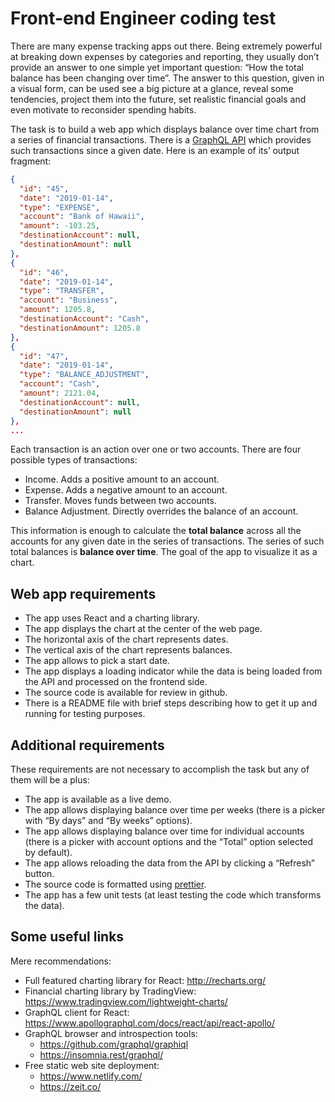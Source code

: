 # Front-end Engineer coding test

There are many expense tracking apps out there. Being extremely powerful at
breaking down expenses by categories and reporting, they usually don’t provide
an answer to one simple yet important question: “How the total balance has been
changing over time”. The answer to this question, given in a visual form, can be
used see a big picture at a glance, reveal some tendencies, project them into
the future, set realistic financial goals and even motivate to reconsider
spending habits.

The task is to build a web app which displays balance over time chart from a
series of financial transactions. There is a
[GraphQL API](https://cash.sergees.com) which provides such transactions since a
given date. Here is an example of its’ output fragment:

```json
{
  "id": "45",
  "date": "2019-01-14",
  "type": "EXPENSE",
  "account": "Bank of Hawaii",
  "amount": -103.25,
  "destinationAccount": null,
  "destinationAmount": null
},
{
  "id": "46",
  "date": "2019-01-14",
  "type": "TRANSFER",
  "account": "Business",
  "amount": 1205.8,
  "destinationAccount": "Cash",
  "destinationAmount": 1205.8
},
{
  "id": "47",
  "date": "2019-01-14",
  "type": "BALANCE_ADJUSTMENT",
  "account": "Cash",
  "amount": 2121.04,
  "destinationAccount": null,
  "destinationAmount": null
},
...
```

Each transaction is an action over one or two accounts. There are four possible
types of transactions:

- Income. Adds a positive amount to an account.
- Expense. Adds a negative amount to an account.
- Transfer. Moves funds between two accounts.
- Balance Adjustment. Directly overrides the balance of an account.

This information is enough to calculate the **total balance** across all the
accounts for any given date in the series of transactions. The series of such
total balances is **balance over time**. The goal of the app to visualize it as
a chart.

## Web app requirements

- The app uses React and a charting library.
- The app displays the chart at the center of the web page.
- The horizontal axis of the chart represents dates.
- The vertical axis of the chart represents balances.
- The app allows to pick a start date.
- The app displays a loading indicator while the data is being loaded from the
  API and processed on the frontend side.
- The source code is available for review in github.
- There is a README file with brief steps describing how to get it up and
  running for testing purposes.

## Additional requirements

These requirements are not necessary to accomplish the task but any of them will
be a plus:

- The app is available as a live demo.
- The app allows displaying balance over time per weeks (there is a picker with
  “By days” and “By weeks” options).
- The app allows displaying balance over time for individual accounts (there is
  a picker with account options and the “Total” option selected by default).
- The app allows reloading the data from the API by clicking a “Refresh” button.
- The source code is formatted using [prettier](https://prettier.io/).
- The app has a few unit tests (at least testing the code which transforms the
  data).

## Some useful links

Mere recommendations:

- Full featured charting library for React: http://recharts.org/
- Financial charting library by TradingView:
  https://www.tradingview.com/lightweight-charts/
- GraphQL client for React:
  https://www.apollographql.com/docs/react/api/react-apollo/
- GraphQL browser and introspection tools:
  - https://github.com/graphql/graphiql
  - https://insomnia.rest/graphql/
- Free static web site deployment:
  - https://www.netlify.com/
  - https://zeit.co/
